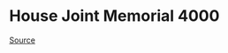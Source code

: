 # House Joint Memorial 4000

[Source](http://lawfilesext.leg.wa.gov/biennium/2021-22/Xml/Bills/House%20Joint%20Memorials/4000-New%20state%20in%20E.%20Washington.xml)